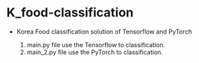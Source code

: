 # K_food-classification
- Korea Food classification solution of Tensorflow and PyTorch

  1. main.py file use the Tensorflow to classification.
  2. main_2.py file use the PyTorch to classification.
